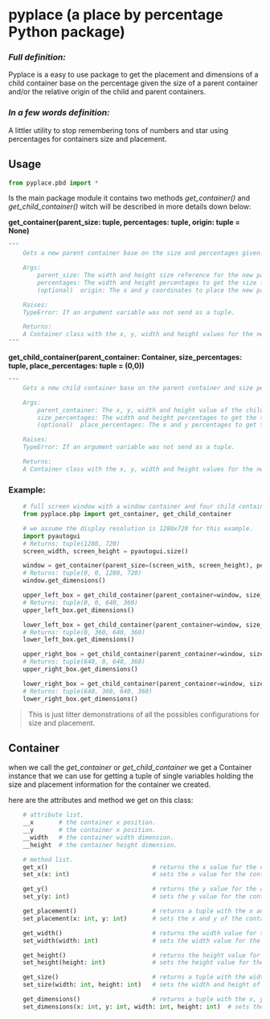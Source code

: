 # pyplace (a place by percentage Python package)

### _Full definition:_

Pyplace is a easy to use package to get the placement and dimensions of a child container base on the percentage given the size of a parent container and/or the relative origin of the child and parent containers.

### _In a few words definition:_

A littler utility to stop remembering tons of numbers and star using percentages for containers size and placement.

## Usage

```python
from pyplace.pbd import *
```

Is the main package module it contains two methods _get_container()_ and _get_child_container()_ witch will be described in more details down below:

**get_container(parent_size: tuple, percentages: tuple, origin: tuple = None)**

```python
"""
    Gets a new parent container base on the size and percentages given.

    Args:
        parent_size: The width and height size reference for the new parent container.
        percentages: The width and height percentages to get the size for the new parent container.
        (optional)  origin: The x and y coordinates to place the new parent container.

    Raises:
    TypeError: If an argument variable was not send as a tuple.

    Returns:
    A Container class with the x, y, width and height values for the new parent container.
"""
```

**get_child_container(parent_container: Container, size_percentages: tuple, place_percentages: tuple = (0,0))**

```python
"""
    Gets a new child container base on the parent container and size percentages given.

    Args:
        parent_container: The x, y, width and height value of the child container.
        size_percentages: The width and height percentages to get the size for the new child container.
        (optional)  place_percentages: The x and y percentages to get the placement for the new child container.

    Raises:
    TypeError: If an argument variable was not send as a tuple.

    Returns:
    A Container class with the x, y, width and height values for the new child container.
```

### Example:

```python
    # full screen window with a window container and four child containers.
    from pyplace.pbp import get_container, get_child_container

    # we assume the display resolution is 1280x720 for this example.
    import pyautogui
    # Returns: tuple(1280, 720)
    screen_width, screen_height = pyautogui.size()

    window = get_container(parent_size=(screen_with, screen_height), percentages=(1, 1))
    # Returns: tuple(0, 0, 1280, 720)
    window.get_dimensions()

    upper_left_box = get_child_container(parent_container=window, size_percentages=(0.5, 0.5))
    # Returns: tuple(0, 0, 640, 360)
    upper_left_box.get_dimensions()

    lower_left_box = get_child_container(parent_container=window, size_percentages=(0.5, 0.5), place_percentages=(0, 0.5))
    # Returns: tuple(0, 360, 640, 360)
    lower_left_box.get_dimensions()

    upper_right_box = get_child_container(parent_container=window, size_percentages=(0.5, 0.5), place_percentages=(0.5, 0))
    # Returns: tuple(640, 0, 640, 360)
    upper_right_box.get_dimensions()

    lower_right_box = get_child_container(parent_container=window, size_percentages=(0.5, 0.5), place_percentages=(0.5, 0.5))
    # Returns: tuple(640, 360, 640, 360)
    lower_right_box.get_dimensions()
```

> This is just litter demonstrations of all the possibles configurations for size and placement.

## Container

when we call the _get_container_ or _get_child_container_ we get a Container instance that we can use for getting a tuple of single variables holding the size and placement information for the container we created.

here are the attributes and method we get on this class:

```python
    # attribute list.
    __x       # the container x position.
    __y       # the container x position.
    __width   # the container width dimension.
    __height  # the container height dimension.

    # method list.
    get_x()                             # returns the x value for the container.
    set_x(x: int)                       # sets the x value for the container.

    get_y()                             # returns the y value for the container.
    set_y(y: int)                       # sets the y value for the container.

    get_placement()                     # returns a tuple with the x and y of the container.
    set_placement(x: int, y: int)       # sets the x and y of the container.

    get_width()                         # returns the width value for the container.
    set_width(width: int)               # sets the width value for the container.

    get_height()                        # returns the height value for the container.
    set_height(height: int)             # sets the height value for the container.

    get_size()                          # returns a tuple with the width and height of the container.
    set_size(width: int, height: int)   # sets the width and height of the container.

    get_dimensions()                    # returns a tuple with the x, y, width and height of the container.
    set_dimensions(x: int, y: int, width: int, height: int)  # sets the x, y, width and height of the container.
```
